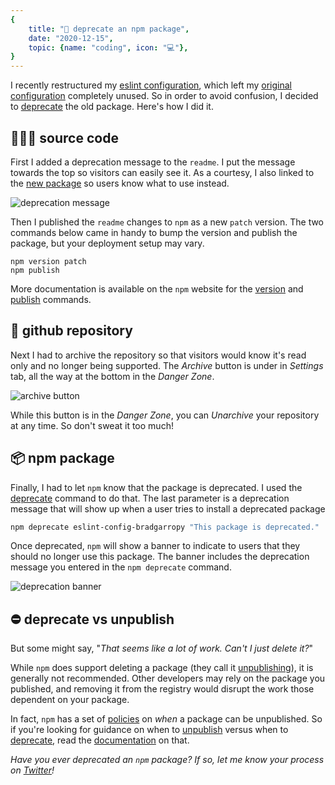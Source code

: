 ```yaml
---
{
    title: "🔴 deprecate an npm package",
    date: "2020-12-15",
    topic: {name: "coding", icon: "💻"},
}
---
```


I recently restructured my [eslint configuration][eslint-config], which left my [original configuration][eslint-config-bradgarropy] completely unused. So in order to avoid confusion, I decided to [deprecate][blog] the old package. Here's how I did it.

## 👨🏼‍💻 source code

First I added a deprecation message to the `readme`. I put the message towards the top so visitors can easily see it. As a courtesy, I also linked to the [new package][npm-eslint-config] so users know what to use instead.

![deprecation message][readme]

Then I published the `readme` changes to `npm` as a new `patch` version. The two commands below came in handy to bump the version and publish the package, but your deployment setup may vary.

```
npm version patch
npm publish
```

More documentation is available on the `npm` website for the [version][version] and [publish][publish] commands.

## 📁 github repository

Next I had to archive the repository so that visitors would know it's read only and no longer being supported. The _Archive_ button is under in _Settings_ tab, all the way at the bottom in the _Danger Zone_.

![archive button][archive]

While this button is in the _Danger Zone_, you can _Unarchive_ your repository at any time. So don't sweat it too much!

## 📦 npm package

Finally, I had to let `npm` know that the package is deprecated. I used the [deprecate][deprecate] command to do that. The last parameter is a deprecation message that will show up when a user tries to install a deprecated package

```bash
npm deprecate eslint-config-bradgarropy "This package is deprecated."
```

Once deprecated, `npm` will show a banner to indicate to users that they should no longer use this package. The banner includes the deprecation message you entered in the `npm deprecate` command.

![deprecation banner][deprecated]

## ⛔ deprecate vs unpublish

But some might say, "_That seems like a lot of work. Can't I just delete it?_"

While `npm` does support deleting a package (they call it [unpublishing][unpublish]), it is generally not recommended. Other developers may rely on the package you published, and removing it from the registry would disrupt the work those dependent on your package.

In fact, `npm` has a set of [policies][policies] on _when_ a package can be unpublished. So if you're looking for guidance on when to [unpublish][unpublish-guide] versus when to [deprecate][deprecate-guide], read the [documentation][guide] on that.

_Have you ever deprecated an `npm` package? If so, let me know your process on [Twitter][twitter]!_

[npm-eslint-config]: https://npmjs.com/package/@bradgarropy/eslint-config
[twitter]: https://twitter.com/bradgarropy
[deprecate-guide]: https://docs.npmjs.com/unpublishing-packages-from-the-registry#when-to-deprecate
[unpublish-guide]: https://docs.npmjs.com/unpublishing-packages-from-the-registry#when-to-unpublish
[guide]: https://docs.npmjs.com/unpublishing-packages-from-the-registry
[policies]: https://npmjs.com/policies/unpublish
[unpublish]: https://docs.npmjs.com/cli/v6/commands/npm-unpublish
[deprecate]: https://docs.npmjs.com/cli/v6/commands/npm-deprecate
[publish]: https://docs.npmjs.com/cli/v6/commands/npm-publish
[version]: https://docs.npmjs.com/cli/v6/commands/npm-version
[blog]: https://docs.npmjs.com/deprecating-and-undeprecating-packages-or-package-versions
[eslint-config-bradgarropy]: https://github.com/bradgarropy/eslint-config-bradgarropy
[eslint-config]: https://github.com/bradgarropy/eslint-config
[archive]: /images/posts/deprecate-an-npm-package/archive.png
[readme]: /images/posts/deprecate-an-npm-package/readme.png
[deprecated]: /images/posts/deprecate-an-npm-package/deprecated.png
